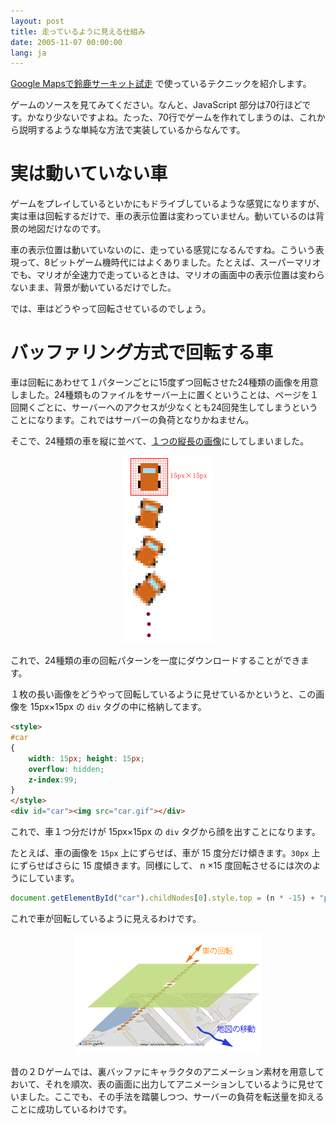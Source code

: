 ```yaml
---
layout: post
title: 走っているように見える仕組み
date: 2005-11-07 00:00:00
lang: ja
---
```

[Google Mapsで鈴鹿サーキット試走](./1/) で使っているテクニックを紹介します。

ゲームのソースを見てみてください。なんと、JavaScript 部分は70行ほどです。かなり少ないですよね。たった、70行でゲームを作れてしまうのは、これから説明するような単純な方法で実装しているからなんです。


実は動いていない車
==================

ゲームをプレイしているといかにもドライブしているような感覚になりますが、実は車は回転するだけで、車の表示位置は変わっていません。動いているのは背景の地図だけなのです。

車の表示位置は動いていないのに、走っている感覚になるんですね。こういう表現って、8ビットゲーム機時代にはよくありました。たとえば、スーパーマリオでも、マリオが全速力で走っているときは、マリオの画面中の表示位置は変わらないまま、背景が動いているだけでした。

では、車はどうやって回転させているのでしょう。


バッファリング方式で回転する車
==============================

車は回転にあわせて１パターンごとに15度ずつ回転させた24種類の画像を用意しました。24種類ものファイルをサーバー上に置くということは、ページを１回開くごとに、サーバーへのアクセスが少なくとも24回発生してしまうということになります。これではサーバーの負荷となりかねません。

そこで、24種類の車を縦に並べて、<a href="1/car.gif">１つの縦長の画像</a>にしてしまいました。

<center><img src="car_anime.gif" width="145" height="300" alt="車の画像"></center>

これで、24種類の車の回転パターンを一度にダウンロードすることができます。

１枚の長い画像をどうやって回転しているように見せているかというと、この画像を 15px×15px の `div` タグの中に格納してます。

```html
<style>
#car
{
    width: 15px; height: 15px;
    overflow: hidden;
    z-index:99;
}
</style>
<div id="car"><img src="car.gif"></div>
```

これで、車１つ分だけが 15px×15px の `div` タグから顔を出すことになります。

たとえば、車の画像を `15px` 上にずらせば、車が 15 度分だけ傾きます。`30px` 上にずらせばさらに 15 度傾きます。同様にして、 n ×15 度回転させるには次のようにしています。

```javascript
document.getElementById("car").childNodes[0].style.top = (n * -15) + "px";
```

これで車が回転しているように見えるわけです。

<center><img src="car_anime2.gif" width="300" height="194" alt="レイヤー図"></center>

昔の２Ｄゲームでは、裏バッファにキャラクタのアニメーション素材を用意しておいて、それを順次、表の画面に出力してアニメーションしているように見せていました。ここでも、その手法を踏襲しつつ、サーバーの負荷を転送量を抑えることに成功しているわけです。
